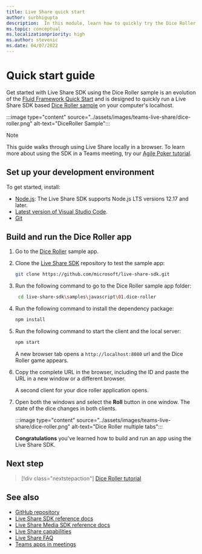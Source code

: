 ```yaml
---
title: Live Share quick start
author: surbhigupta
description:  In this module, learn how to quickly try the Dice Roller sample
ms.topic: conceptual
ms.localizationpriority: high
ms.author: stevenic
ms.date: 04/07/2022
---
```


# Quick start guide

Get started with Live Share SDK using the Dice Roller sample is an evolution of the [Fluid Framework Quick Start](https://fluidframework.com/docs/start/quick-start/) and is designed to quickly run a Live Share SDK based [Dice Roller sample](https://github.com/microsoft/live-share-sdk/tree/main/samples/javascript/01.dice-roller) on your computer's localhost.

:::image type="content" source="../assets/images/teams-live-share/dice-roller.png" alt-text="DiceRoller Sample":::

> [!NOTE]
> This guide walks through using Live Share locally in a browser. To learn more about using the SDK in a Teams meeting, try our [Agile Poker tutorial](../sbs-teams-live-share.yml).

## Set up your development environment

To get started, install:

* [Node.js](https://nodejs.org/en/download): The Live Share SDK supports Node.js LTS versions 12.17 and later.
* [Latest version of Visual Studio Code](https://code.visualstudio.com/).
* [Git](https://git-scm.com/downloads)

## Build and run the Dice Roller app

1. Go to the [Dice Roller](https://github.com/microsoft/live-share-sdk/tree/main/samples/javascript/01.dice-roller) sample app.

1. Clone the [Live Share SDK](https://github.com/microsoft/live-share-sdk) repository to test the sample app:

    ```bash
    git clone https://github.com/microsoft/live-share-sdk.git
    ```

1. Run the following command to go to the Dice Roller sample app folder:

   ```bash
    cd live-share-sdk\samples\javascript\01.dice-roller
   ```

1. Run the following command to install the dependency package:

    ```bash
    npm install
    ```

1. Run the following command to start the client and the local server:

   ```bash
   npm start
   ```
  
     A new browser tab opens a `http://localhost:8080` url and the Dice Roller game appears.

1. Copy the complete URL in the browser, including the ID and paste the URL in a new window or a different browser.

   A second client for your dice roller application opens.

1. Open both the windows and select the **Roll** button in one window. The state of the dice changes in both clients.

    :::image type="content" source="../assets/images/teams-live-share/dice-roller.png" alt-text="Dice Roller multiple tabs":::
  
   **Congratulations** you've learned how to build and run an app using the Live Share SDK.

## Next step

> [!div class="nextstepaction"]
> [Dice Roller tutorial](teams-live-share-tutorial.md)

## See also

* [GitHub repository](https://github.com/microsoft/live-share-sdk)
* [Live Share SDK reference docs](/javascript/api/@microsoft/live-share/)
* [Live Share Media SDK reference docs](/javascript/api/@microsoft/live-share-media/)
* [Live Share capabilities](teams-live-share-capabilities.md)
* [Live Share FAQ](teams-live-share-faq.md)
* [Teams apps in meetings](teams-apps-in-meetings.md)
